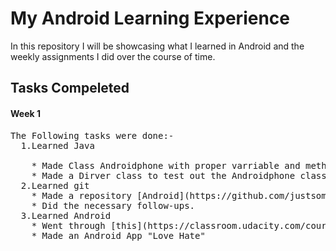 # My Android Learning Experience
In this repository I will be showcasing what I learned in Android and the weekly assignments I did over the course of time.

## Tasks Compeleted 
#### Week 1
<pre>
The Following tasks were done:- 
  1.Learned Java<br>
    * Made Class Androidphone with proper varriable and methods.
    * Made a Dirver class to test out the Androidphone class.
  2.Learned git
    * Made a repository [Android](https://github.com/justsom3guy/Android).
    * Did the necessary follow-ups.
  3.Learned Android
    * Went through [this](https://classroom.udacity.com/courses/ud834) course till module 3.
    * Made an Android App "Love Hate"
 </pre>
